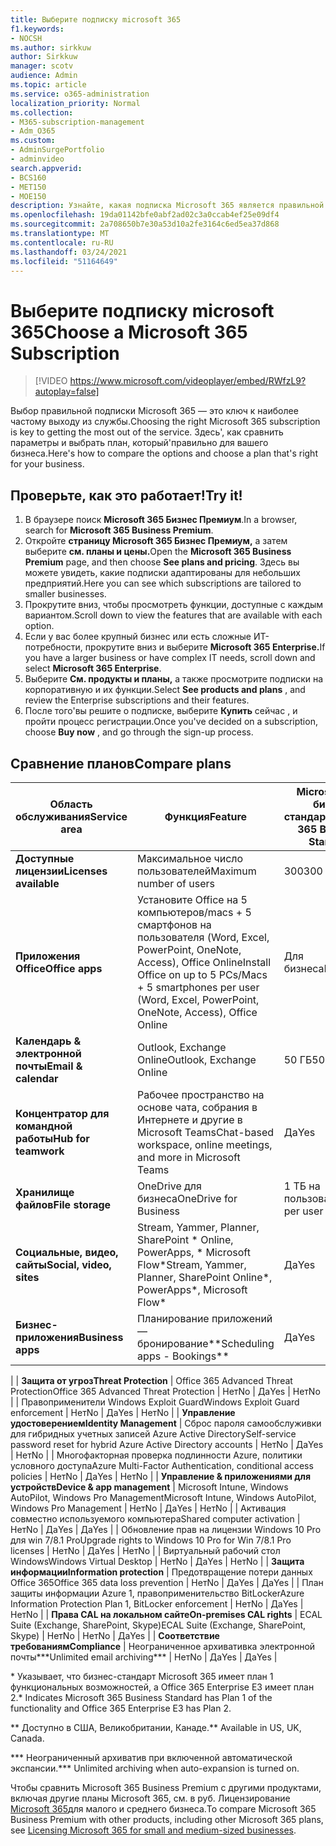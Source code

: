 ```yaml
---
title: Выберите подписку microsoft 365
f1.keywords:
- NOCSH
ms.author: sirkkuw
author: Sirkkuw
manager: scotv
audience: Admin
ms.topic: article
ms.service: o365-administration
localization_priority: Normal
ms.collection:
- M365-subscription-management
- Adm_O365
ms.custom:
- AdminSurgePortfolio
- adminvideo
search.appverid:
- BCS160
- MET150
- MOE150
description: Узнайте, какая подписка Microsoft 365 является правильной для вашей организации.
ms.openlocfilehash: 19da01142bfe0abf2ad02c3a0ccab4ef25e09df4
ms.sourcegitcommit: 2a708650b7e30a53d10a2fe3164c6ed5ea37d868
ms.translationtype: MT
ms.contentlocale: ru-RU
ms.lasthandoff: 03/24/2021
ms.locfileid: "51164649"
---
```

# <a name="choose-a-microsoft-365-subscription"></a><span data-ttu-id="03e9b-103">Выберите подписку microsoft 365</span><span class="sxs-lookup"><span data-stu-id="03e9b-103">Choose a Microsoft 365 Subscription</span></span>

> [!VIDEO https://www.microsoft.com/videoplayer/embed/RWfzL9?autoplay=false]

<span data-ttu-id="03e9b-104">Выбор правильной подписки Microsoft 365 — это ключ к наиболее частому выходу из службы.</span><span class="sxs-lookup"><span data-stu-id="03e9b-104">Choosing the right Microsoft 365 subscription is key to getting the most out of the service.</span></span> <span data-ttu-id="03e9b-105">Здесь&#39;, как сравнить параметры и выбрать план, который&#39;правильно для вашего бизнеса.</span><span class="sxs-lookup"><span data-stu-id="03e9b-105">Here&#39;s how to compare the options and choose a plan that&#39;s right for your business.</span></span>

## <a name="try-it"></a><span data-ttu-id="03e9b-106">Проверьте, как это работает!</span><span class="sxs-lookup"><span data-stu-id="03e9b-106">Try it!</span></span>

1. <span data-ttu-id="03e9b-107">В браузере поиск  **Microsoft 365 Бизнес Премиум**.</span><span class="sxs-lookup"><span data-stu-id="03e9b-107">In a browser, search for  **Microsoft 365 Business Premium**.</span></span>
2. <span data-ttu-id="03e9b-108">Откройте **страницу Microsoft 365 Бизнес Премиум,** а затем выберите **см. планы и цены.**</span><span class="sxs-lookup"><span data-stu-id="03e9b-108">Open the  **Microsoft 365 Business Premium**  page, and then choose  **See plans and pricing**.</span></span> <span data-ttu-id="03e9b-109">Здесь вы можете увидеть, какие подписки адаптированы для небольших предприятий.</span><span class="sxs-lookup"><span data-stu-id="03e9b-109">Here you can see which subscriptions are tailored to smaller businesses.</span></span>
3. <span data-ttu-id="03e9b-110">Прокрутите вниз, чтобы просмотреть функции, доступные с каждым вариантом.</span><span class="sxs-lookup"><span data-stu-id="03e9b-110">Scroll down to view the features that are available with each option.</span></span>
4. <span data-ttu-id="03e9b-111">Если у вас более крупный бизнес или есть сложные ИТ-потребности, прокрутите вниз и выберите **Microsoft 365 Enterprise.**</span><span class="sxs-lookup"><span data-stu-id="03e9b-111">If you have a larger business or have complex IT needs, scroll down and select  **Microsoft 365 Enterprise**.</span></span>
5. <span data-ttu-id="03e9b-112">Выберите  **См. продукты и планы,** а также просмотрите подписки на корпоративную и их функции.</span><span class="sxs-lookup"><span data-stu-id="03e9b-112">Select  **See products and plans** , and review the Enterprise subscriptions and their features.</span></span>
6. <span data-ttu-id="03e9b-113">После того&#39;вы решите о подписке, выберите  **Купить** сейчас , и пройти процесс регистрации.</span><span class="sxs-lookup"><span data-stu-id="03e9b-113">Once you&#39;ve decided on a subscription, choose  **Buy now** , and go through the sign-up process.</span></span>

## <a name="compare-plans"></a><span data-ttu-id="03e9b-114">Сравнение планов</span><span class="sxs-lookup"><span data-stu-id="03e9b-114">Compare plans</span></span>

| <span data-ttu-id="03e9b-115">**Область обслуживания**</span><span class="sxs-lookup"><span data-stu-id="03e9b-115">**Service area**</span></span> | <span data-ttu-id="03e9b-116">**Функция**</span><span class="sxs-lookup"><span data-stu-id="03e9b-116">**Feature**</span></span> | <span data-ttu-id="03e9b-117">**Microsoft 365 бизнес стандарт**</span><span class="sxs-lookup"><span data-stu-id="03e9b-117">**Microsoft 365 Business Standard**</span></span> | <span data-ttu-id="03e9b-118">**Microsoft 365 бизнес премиум**</span><span class="sxs-lookup"><span data-stu-id="03e9b-118">**Microsoft 365 Business Premium**</span></span> | <span data-ttu-id="03e9b-119">**Office 365 корпоративный E3**</span><span class="sxs-lookup"><span data-stu-id="03e9b-119">**Office 365 Enterprise E3**</span></span> |
| --- | --- | --- | --- | --- |
| <span data-ttu-id="03e9b-120">**Доступные лицензии**</span><span class="sxs-lookup"><span data-stu-id="03e9b-120">**Licenses available**</span></span> | <span data-ttu-id="03e9b-121">Максимальное число пользователей</span><span class="sxs-lookup"><span data-stu-id="03e9b-121">Maximum number of users</span></span> | <span data-ttu-id="03e9b-122">300</span><span class="sxs-lookup"><span data-stu-id="03e9b-122">300</span></span> | <span data-ttu-id="03e9b-123">300</span><span class="sxs-lookup"><span data-stu-id="03e9b-123">300</span></span> | <span data-ttu-id="03e9b-124">Без ограничений</span><span class="sxs-lookup"><span data-stu-id="03e9b-124">Unlimited</span></span> |
| <span data-ttu-id="03e9b-125">**Приложения Office**</span><span class="sxs-lookup"><span data-stu-id="03e9b-125">**Office apps**</span></span> | <span data-ttu-id="03e9b-126">Установите Office на 5 компьютеров/macs + 5 смартфонов на пользователя (Word, Excel, PowerPoint, OneNote, Access), Office Online</span><span class="sxs-lookup"><span data-stu-id="03e9b-126">Install Office on up to 5 PCs/Macs + 5 smartphones per user (Word, Excel, PowerPoint, OneNote, Access), Office Online</span></span> | <span data-ttu-id="03e9b-127">Для бизнеса</span><span class="sxs-lookup"><span data-stu-id="03e9b-127">Business</span></span> | <span data-ttu-id="03e9b-128">Для бизнеса</span><span class="sxs-lookup"><span data-stu-id="03e9b-128">Business</span></span> | <span data-ttu-id="03e9b-129">ProPlus</span><span class="sxs-lookup"><span data-stu-id="03e9b-129">ProPlus</span></span> |
| <span data-ttu-id="03e9b-130">**Календарь &amp; электронной почты**</span><span class="sxs-lookup"><span data-stu-id="03e9b-130">**Email &amp; calendar**</span></span> | <span data-ttu-id="03e9b-131">Outlook, Exchange Online</span><span class="sxs-lookup"><span data-stu-id="03e9b-131">Outlook, Exchange Online</span></span> | <span data-ttu-id="03e9b-132">50 ГБ</span><span class="sxs-lookup"><span data-stu-id="03e9b-132">50 GB</span></span> | <span data-ttu-id="03e9b-133">50 ГБ</span><span class="sxs-lookup"><span data-stu-id="03e9b-133">50 GB</span></span> | <span data-ttu-id="03e9b-134">100 ГБ</span><span class="sxs-lookup"><span data-stu-id="03e9b-134">100 GB</span></span> |
| <span data-ttu-id="03e9b-135">**Концентратор для командной работы**</span><span class="sxs-lookup"><span data-stu-id="03e9b-135">**Hub for teamwork**</span></span> | <span data-ttu-id="03e9b-136">Рабочее пространство на основе чата, собрания в Интернете и другие в Microsoft Teams</span><span class="sxs-lookup"><span data-stu-id="03e9b-136">Chat-based workspace, online meetings, and more in Microsoft Teams</span></span> | <span data-ttu-id="03e9b-137">Да</span><span class="sxs-lookup"><span data-stu-id="03e9b-137">Yes</span></span> | <span data-ttu-id="03e9b-138">Да</span><span class="sxs-lookup"><span data-stu-id="03e9b-138">Yes</span></span> | <span data-ttu-id="03e9b-139">Да</span><span class="sxs-lookup"><span data-stu-id="03e9b-139">Yes</span></span> |
| <span data-ttu-id="03e9b-140">**Хранилище файлов**</span><span class="sxs-lookup"><span data-stu-id="03e9b-140">**File storage**</span></span> | <span data-ttu-id="03e9b-141">OneDrive для бизнеса</span><span class="sxs-lookup"><span data-stu-id="03e9b-141">OneDrive for Business</span></span> | <span data-ttu-id="03e9b-142">1 ТБ на пользователя</span><span class="sxs-lookup"><span data-stu-id="03e9b-142">1 TB per user</span></span> | <span data-ttu-id="03e9b-143">1 ТБ на пользователя</span><span class="sxs-lookup"><span data-stu-id="03e9b-143">1 TB per user</span></span> | <span data-ttu-id="03e9b-144">Без ограничений</span><span class="sxs-lookup"><span data-stu-id="03e9b-144">Unlimited</span></span> |
| <span data-ttu-id="03e9b-145">**Социальные, видео, сайты**</span><span class="sxs-lookup"><span data-stu-id="03e9b-145">**Social, video, sites**</span></span> | <span data-ttu-id="03e9b-146">Stream, Yammer, Planner, SharePoint \* Online, PowerApps, \* Microsoft Flow\*</span><span class="sxs-lookup"><span data-stu-id="03e9b-146">Stream, Yammer, Planner, SharePoint Online\*, PowerApps\*, Microsoft Flow\*</span></span> | <span data-ttu-id="03e9b-147">Да</span><span class="sxs-lookup"><span data-stu-id="03e9b-147">Yes</span></span> | <span data-ttu-id="03e9b-148">Да</span><span class="sxs-lookup"><span data-stu-id="03e9b-148">Yes</span></span> | <span data-ttu-id="03e9b-149">Да</span><span class="sxs-lookup"><span data-stu-id="03e9b-149">Yes</span></span> |
| <span data-ttu-id="03e9b-150">**Бизнес-приложения**</span><span class="sxs-lookup"><span data-stu-id="03e9b-150">**Business apps**</span></span> | <span data-ttu-id="03e9b-151">Планирование приложений — бронирование\*\*</span><span class="sxs-lookup"><span data-stu-id="03e9b-151">Scheduling apps - Bookings\*\*</span></span> | <span data-ttu-id="03e9b-152">Да</span><span class="sxs-lookup"><span data-stu-id="03e9b-152">Yes</span></span> | <span data-ttu-id="03e9b-153">Да</span><span class="sxs-lookup"><span data-stu-id="03e9b-153">Yes</span></span> | <span data-ttu-id="03e9b-154">Да</span><span class="sxs-lookup"><span data-stu-id="03e9b-154">Yes</span></span> |
|
| <span data-ttu-id="03e9b-155">**Защита от угроз**</span><span class="sxs-lookup"><span data-stu-id="03e9b-155">**Threat Protection**</span></span> | <span data-ttu-id="03e9b-156">Office 365 Advanced Threat Protection</span><span class="sxs-lookup"><span data-stu-id="03e9b-156">Office 365 Advanced Threat Protection</span></span> | <span data-ttu-id="03e9b-157">Нет</span><span class="sxs-lookup"><span data-stu-id="03e9b-157">No</span></span> | <span data-ttu-id="03e9b-158">Да</span><span class="sxs-lookup"><span data-stu-id="03e9b-158">Yes</span></span> | <span data-ttu-id="03e9b-159">Нет</span><span class="sxs-lookup"><span data-stu-id="03e9b-159">No</span></span> |
 | <span data-ttu-id="03e9b-160">Правоприменители Windows Exploit Guard</span><span class="sxs-lookup"><span data-stu-id="03e9b-160">Windows Exploit Guard enforcement</span></span> | <span data-ttu-id="03e9b-161">Нет</span><span class="sxs-lookup"><span data-stu-id="03e9b-161">No</span></span> | <span data-ttu-id="03e9b-162">Да</span><span class="sxs-lookup"><span data-stu-id="03e9b-162">Yes</span></span> | <span data-ttu-id="03e9b-163">Нет</span><span class="sxs-lookup"><span data-stu-id="03e9b-163">No</span></span> |
| <span data-ttu-id="03e9b-164">**Управление удостоверением**</span><span class="sxs-lookup"><span data-stu-id="03e9b-164">**Identity Management**</span></span> | <span data-ttu-id="03e9b-165">Сброс пароля самообслуживки для гибридных учетных записей Azure Active Directory</span><span class="sxs-lookup"><span data-stu-id="03e9b-165">Self-service password reset for hybrid Azure Active Directory accounts</span></span> | <span data-ttu-id="03e9b-166">Нет</span><span class="sxs-lookup"><span data-stu-id="03e9b-166">No</span></span> | <span data-ttu-id="03e9b-167">Да</span><span class="sxs-lookup"><span data-stu-id="03e9b-167">Yes</span></span> | <span data-ttu-id="03e9b-168">Нет</span><span class="sxs-lookup"><span data-stu-id="03e9b-168">No</span></span> |
 | <span data-ttu-id="03e9b-169">Многофакторная проверка подлинности Azure, политики условного доступа</span><span class="sxs-lookup"><span data-stu-id="03e9b-169">Azure Multi-Factor Authentication, conditional access policies</span></span> | <span data-ttu-id="03e9b-170">Нет</span><span class="sxs-lookup"><span data-stu-id="03e9b-170">No</span></span> | <span data-ttu-id="03e9b-171">Да</span><span class="sxs-lookup"><span data-stu-id="03e9b-171">Yes</span></span> | <span data-ttu-id="03e9b-172">Нет</span><span class="sxs-lookup"><span data-stu-id="03e9b-172">No</span></span> |
| <span data-ttu-id="03e9b-173">**Управление &amp; приложениями для устройств**</span><span class="sxs-lookup"><span data-stu-id="03e9b-173">**Device &amp; app management**</span></span> | <span data-ttu-id="03e9b-174">Microsoft Intune, Windows AutoPilot, Windows Pro Management</span><span class="sxs-lookup"><span data-stu-id="03e9b-174">Microsoft Intune, Windows AutoPilot, Windows Pro Management</span></span> | <span data-ttu-id="03e9b-175">Нет</span><span class="sxs-lookup"><span data-stu-id="03e9b-175">No</span></span> | <span data-ttu-id="03e9b-176">Да</span><span class="sxs-lookup"><span data-stu-id="03e9b-176">Yes</span></span> | <span data-ttu-id="03e9b-177">Нет</span><span class="sxs-lookup"><span data-stu-id="03e9b-177">No</span></span> |
 | <span data-ttu-id="03e9b-178">Активация совместно используемого компьютера</span><span class="sxs-lookup"><span data-stu-id="03e9b-178">Shared computer activation</span></span> | <span data-ttu-id="03e9b-179">Нет</span><span class="sxs-lookup"><span data-stu-id="03e9b-179">No</span></span> | <span data-ttu-id="03e9b-180">Да</span><span class="sxs-lookup"><span data-stu-id="03e9b-180">Yes</span></span> | <span data-ttu-id="03e9b-181">Да</span><span class="sxs-lookup"><span data-stu-id="03e9b-181">Yes</span></span> |
 | <span data-ttu-id="03e9b-182">Обновление прав на лицензии Windows 10 Pro для win 7/8.1 Pro</span><span class="sxs-lookup"><span data-stu-id="03e9b-182">Upgrade rights to Windows 10 Pro for Win 7/8.1 Pro licenses</span></span> | <span data-ttu-id="03e9b-183">Нет</span><span class="sxs-lookup"><span data-stu-id="03e9b-183">No</span></span> | <span data-ttu-id="03e9b-184">Да</span><span class="sxs-lookup"><span data-stu-id="03e9b-184">Yes</span></span> | <span data-ttu-id="03e9b-185">Нет</span><span class="sxs-lookup"><span data-stu-id="03e9b-185">No</span></span> |
 | <span data-ttu-id="03e9b-186">Виртуальный рабочий стол Windows</span><span class="sxs-lookup"><span data-stu-id="03e9b-186">Windows Virtual Desktop</span></span> | <span data-ttu-id="03e9b-187">Нет</span><span class="sxs-lookup"><span data-stu-id="03e9b-187">No</span></span> | <span data-ttu-id="03e9b-188">Да</span><span class="sxs-lookup"><span data-stu-id="03e9b-188">Yes</span></span> | <span data-ttu-id="03e9b-189">Нет</span><span class="sxs-lookup"><span data-stu-id="03e9b-189">No</span></span> |
| <span data-ttu-id="03e9b-190">**Защита информации**</span><span class="sxs-lookup"><span data-stu-id="03e9b-190">**Information protection**</span></span> | <span data-ttu-id="03e9b-191">Предотвращение потери данных Office 365</span><span class="sxs-lookup"><span data-stu-id="03e9b-191">Office 365 data loss prevention</span></span> | <span data-ttu-id="03e9b-192">Нет</span><span class="sxs-lookup"><span data-stu-id="03e9b-192">No</span></span> | <span data-ttu-id="03e9b-193">Да</span><span class="sxs-lookup"><span data-stu-id="03e9b-193">Yes</span></span> | <span data-ttu-id="03e9b-194">Да</span><span class="sxs-lookup"><span data-stu-id="03e9b-194">Yes</span></span> |
 | <span data-ttu-id="03e9b-195">План защиты информации Azure 1, правоприменительство BitLocker</span><span class="sxs-lookup"><span data-stu-id="03e9b-195">Azure Information Protection Plan 1, BitLocker enforcement</span></span> | <span data-ttu-id="03e9b-196">Нет</span><span class="sxs-lookup"><span data-stu-id="03e9b-196">No</span></span> | <span data-ttu-id="03e9b-197">Да</span><span class="sxs-lookup"><span data-stu-id="03e9b-197">Yes</span></span> | <span data-ttu-id="03e9b-198">Нет</span><span class="sxs-lookup"><span data-stu-id="03e9b-198">No</span></span> |
| <span data-ttu-id="03e9b-199">**Права CAL на локальном сайте**</span><span class="sxs-lookup"><span data-stu-id="03e9b-199">**On-premises CAL rights**</span></span> | <span data-ttu-id="03e9b-200">ECAL Suite (Exchange, SharePoint, Skype)</span><span class="sxs-lookup"><span data-stu-id="03e9b-200">ECAL Suite (Exchange, SharePoint, Skype)</span></span> | <span data-ttu-id="03e9b-201">Нет</span><span class="sxs-lookup"><span data-stu-id="03e9b-201">No</span></span> | <span data-ttu-id="03e9b-202">Нет</span><span class="sxs-lookup"><span data-stu-id="03e9b-202">No</span></span> | <span data-ttu-id="03e9b-203">Да</span><span class="sxs-lookup"><span data-stu-id="03e9b-203">Yes</span></span> |
| <span data-ttu-id="03e9b-204">**Соответствие требованиям**</span><span class="sxs-lookup"><span data-stu-id="03e9b-204">**Compliance**</span></span> | <span data-ttu-id="03e9b-205">Неограниченное архивативка электронной почты\*\*\*</span><span class="sxs-lookup"><span data-stu-id="03e9b-205">Unlimited email archiving\*\*\*</span></span> | <span data-ttu-id="03e9b-206">Нет</span><span class="sxs-lookup"><span data-stu-id="03e9b-206">No</span></span> | <span data-ttu-id="03e9b-207">Да</span><span class="sxs-lookup"><span data-stu-id="03e9b-207">Yes</span></span> | <span data-ttu-id="03e9b-208">Да</span><span class="sxs-lookup"><span data-stu-id="03e9b-208">Yes</span></span> |

<span data-ttu-id="03e9b-209">\* Указывает, что бизнес-стандарт Microsoft 365 имеет план 1 функциональных возможностей, а Office 365 Enterprise E3 имеет план 2.</span><span class="sxs-lookup"><span data-stu-id="03e9b-209">\* Indicates Microsoft 365 Business Standard has Plan 1 of the functionality and Office 365 Enterprise E3 has Plan 2.</span></span>

<span data-ttu-id="03e9b-210">\*\* Доступно в США, Великобритании, Канаде.</span><span class="sxs-lookup"><span data-stu-id="03e9b-210">\*\* Available in US, UK, Canada.</span></span>

<span data-ttu-id="03e9b-211">\*\*\* Неограниченный архиватив при включенной автоматической экспансии.</span><span class="sxs-lookup"><span data-stu-id="03e9b-211">\*\*\* Unlimited archiving when auto-expansion is turned on.</span></span>

<span data-ttu-id="03e9b-212">Чтобы сравнить Microsoft 365 Business Premium с другими продуктами, включая другие планы Microsoft 365, см. в руб. Лицензирование [Microsoft 365](/office365/servicedescriptions/microsoft-365-service-descriptions/licensing-microsoft-365-in-smb)для малого и среднего бизнеса.</span><span class="sxs-lookup"><span data-stu-id="03e9b-212">To compare Microsoft 365 Business Premium with other products, including other Microsoft 365 plans, see [Licensing Microsoft 365 for small and medium-sized businesses](/office365/servicedescriptions/microsoft-365-service-descriptions/licensing-microsoft-365-in-smb).</span></span>